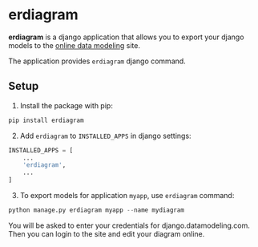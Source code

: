 # erdiagram

**erdiagram** is a django application that allows you to export your django models
to the [online data modeling](django.datamodeling.com) site.

The application provides `erdiagram` django command.

## Setup

1. Install the package with pip:

```python
pip install erdiagram
```

2. Add `erdiagram` to `INSTALLED_APPS` in django settings:

```python
INSTALLED_APPS = [
    ...
    'erdiagram',
    ...
]
```

3. To export models for application `myapp`, use `erdiagram` command:

```python
python manage.py erdiagram myapp --name mydiagram
```

You will be asked to enter your credentials for django.datamodeling.com. Then you can login to the site and edit your diagram online. 